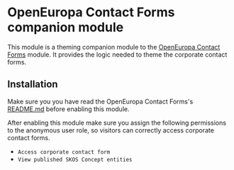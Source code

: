 # OpenEuropa Contact Forms companion module

This module is a theming companion module to the [OpenEuropa Contact Forms](https://github.com/openeuropa/oe_contact_forms) module.
It provides the logic needed to theme the corporate contact forms.

## Installation

Make sure you you have read the OpenEuropa Contact Forms's [README.md](https://github.com/openeuropa/oe_contact_forms/blob/master/README.md)
before enabling this module.

After enabling this module make sure you assign the following permissions to the anonymous user role, so visitors can
correctly access corporate contact forms.

- `Access corporate contact form`
- `View published SKOS Concept entities`
